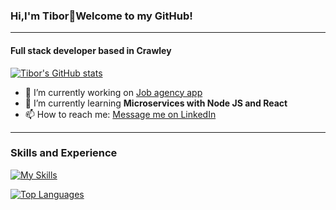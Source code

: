 ### Hi,I'm Tibor👋Welcome to my GitHub!
---
#### Full stack developer based in Crawley
<!--
**Tibor22/Tibor22** is a ✨ _special_ ✨ repository because its `README.md` (this file) appears on your GitHub profile.

Here are some ideas to get you started:

- 🔭 I’m currently working on 

- 🤔 I’m looking for help with finding a job I can give my value.
- 💬 Ask me about ...
- 📫 How to reach me: ...
- 😄 Pronouns: ...
- ⚡ Fun fact: ...
-->

[![Tibor's GitHub stats](https://github-readme-stats.vercel.app/api?username=Tibor22&theme=blueberry)](https://github.com/Tibor22/github-readme-stats)

- 🔭 I’m currently working on [Job agency app](https://github.com/Tibor22/Agency-App-Client)
- 🌱 I’m currently learning <b>Microservices with Node JS and React</b>
- 📫 How to reach me: [Message me on LinkedIn](https://www.linkedin.com/in/tibor-t%C3%B3th-53690b227/)
---

### Skills and Experience
[![My Skills](https://skills.thijs.gg/icons?i=js,html,css,git,figma,react,postgres,prisma,nodejs,typescript)](https://skills.thijs.gg)

[![Top Languages](https://github-readme-stats.vercel.app/api/top-langs/?username=Tibor22&theme=blueberry)](https://github.com/Tibor22/github-readme-stats)

